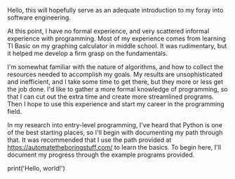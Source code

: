   Hello, this will hopefully serve as an adequate introduction to my foray into software engineering.

  At this point, I have no formal experience, and very scattered informal experience with programming. Most of my experience comes from learning TI Basic on my graphing calculator in middle school. It was rudimentary, but it helped me develop a firm grasp on the fundamentals.
  
  I'm somewhat familiar with the nature of algorithms, and how to collect the resources needed to accomplish my goals. My results are unsophisticated and inefficient, and I take some time to get there, but they more or less get the job done. I'd like to gather a more formal knowledge of programming, so that I can cut out the extra time and create more streamlined programs. Then I hope to use this experience and start my career in the programming field.
  
  In my research into entry-level programming, I've heard that Python is one of the best starting places, so I'll begin with documenting my path through that. It was recommended that I use the path provided at https://automatetheboringstuff.com/ to learn the basics. To begin here, I'll document my progress through the example programs provided.
  
print('Hello, world!')

